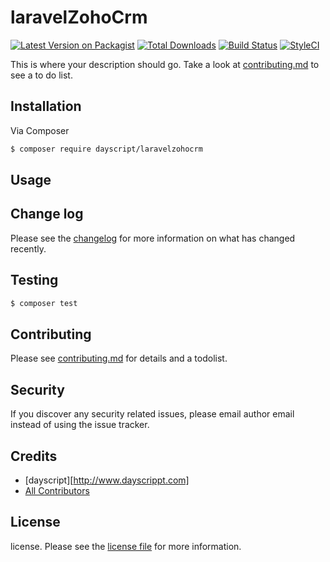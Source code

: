 # laravelZohoCrm

[![Latest Version on Packagist][ico-version]][link-packagist]
[![Total Downloads][ico-downloads]][link-downloads]
[![Build Status][ico-travis]][link-travis]
[![StyleCI][ico-styleci]][link-styleci]

This is where your description should go. Take a look at [contributing.md](contributing.md) to see a to do list.

## Installation

Via Composer

``` bash
$ composer require dayscript/laravelzohocrm
```

## Usage

## Change log

Please see the [changelog](changelog.md) for more information on what has changed recently.

## Testing

``` bash
$ composer test
```

## Contributing

Please see [contributing.md](contributing.md) for details and a todolist.

## Security

If you discover any security related issues, please email author email instead of using the issue tracker.

## Credits

- [dayscript][http://www.dayscrippt.com]
- [All Contributors][link-contributors]

## License

license. Please see the [license file](license.md) for more information.

[ico-version]: https://img.shields.io/packagist/v/dayscript/laravelzohocrm.svg?style=flat-square
[ico-downloads]: https://img.shields.io/packagist/dt/dayscript/laravelzohocrm.svg?style=flat-square
[ico-travis]: https://img.shields.io/travis/dayscript/laravelzohocrm/master.svg?style=flat-square
[ico-styleci]: https://styleci.io/repos/12345678/shield

[link-packagist]: https://packagist.org/packages/dayscript/laravelzohocrm
[link-downloads]: https://packagist.org/packages/dayscript/laravelzohocrm
[link-travis]: https://travis-ci.org/dayscript/laravelzohocrm
[link-styleci]: https://styleci.io/repos/12345678
[link-author]: https://github.com/dayscript
[link-contributors]: ../../contributors]
